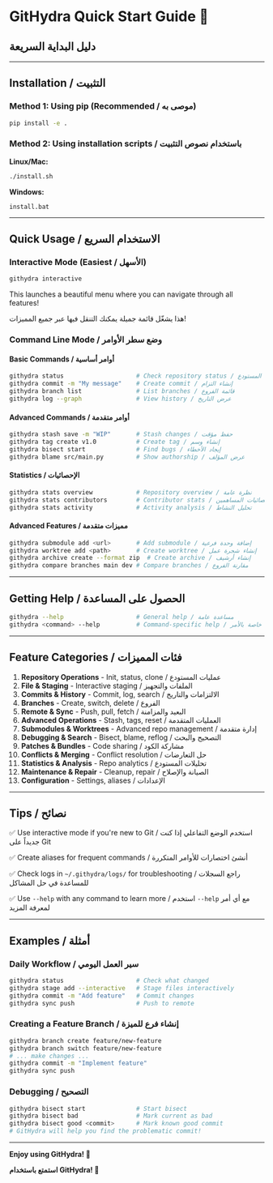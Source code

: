 # GitHydra Quick Start Guide 🚀

## دليل البداية السريعة

---

## Installation / التثبيت

### Method 1: Using pip (Recommended / موصى به)
```bash
pip install -e .
```

### Method 2: Using installation scripts / باستخدام نصوص التثبيت

**Linux/Mac:**
```bash
./install.sh
```

**Windows:**
```batch
install.bat
```

---

## Quick Usage / الاستخدام السريع

### Interactive Mode (Easiest / الأسهل)
```bash
githydra interactive
```
This launches a beautiful menu where you can navigate through all features!

هذا يشغّل قائمة جميلة يمكنك التنقل فيها عبر جميع المميزات!

### Command Line Mode / وضع سطر الأوامر

#### Basic Commands / أوامر أساسية
```bash
githydra status                    # Check repository status / فحص حالة المستودع
githydra commit -m "My message"    # Create commit / إنشاء التزام
githydra branch list               # List branches / قائمة الفروع
githydra log --graph               # View history / عرض التاريخ
```

#### Advanced Commands / أوامر متقدمة
```bash
githydra stash save -m "WIP"       # Stash changes / حفظ مؤقت
githydra tag create v1.0           # Create tag / إنشاء وسم
githydra bisect start              # Find bugs / إيجاد الأخطاء
githydra blame src/main.py         # Show authorship / عرض المؤلف
```

#### Statistics / الإحصائيات
```bash
githydra stats overview            # Repository overview / نظرة عامة
githydra stats contributors        # Contributor stats / إحصائيات المساهمين
githydra stats activity            # Activity analysis / تحليل النشاط
```

#### Advanced Features / مميزات متقدمة
```bash
githydra submodule add <url>       # Add submodule / إضافة وحدة فرعية
githydra worktree add <path>       # Create worktree / إنشاء شجرة عمل
githydra archive create --format zip  # Create archive / إنشاء أرشيف
githydra compare branches main dev # Compare branches / مقارنة الفروع
```

---

## Getting Help / الحصول على المساعدة

```bash
githydra --help                    # General help / مساعدة عامة
githydra <command> --help          # Command-specific help / مساعدة خاصة بالأمر
```

---

## Feature Categories / فئات المميزات

1. **Repository Operations** - Init, status, clone / عمليات المستودع
2. **File & Staging** - Interactive staging / الملفات والتجهيز
3. **Commits & History** - Commit, log, search / الالتزامات والتاريخ
4. **Branches** - Create, switch, delete / الفروع
5. **Remote & Sync** - Push, pull, fetch / البعيد والمزامنة
6. **Advanced Operations** - Stash, tags, reset / العمليات المتقدمة
7. **Submodules & Worktrees** - Advanced repo management / إدارة متقدمة
8. **Debugging & Search** - Bisect, blame, reflog / التصحيح والبحث
9. **Patches & Bundles** - Code sharing / مشاركة الكود
10. **Conflicts & Merging** - Conflict resolution / حل التعارضات
11. **Statistics & Analysis** - Repo analytics / تحليلات المستودع
12. **Maintenance & Repair** - Cleanup, repair / الصيانة والإصلاح
13. **Configuration** - Settings, aliases / الإعدادات

---

## Tips / نصائح

✅ Use interactive mode if you're new to Git / استخدم الوضع التفاعلي إذا كنت جديداً على Git

✅ Create aliases for frequent commands / أنشئ اختصارات للأوامر المتكررة

✅ Check logs in `~/.githydra/logs/` for troubleshooting / راجع السجلات للمساعدة في حل المشاكل

✅ Use `--help` with any command to learn more / استخدم `--help` مع أي أمر لمعرفة المزيد

---

## Examples / أمثلة

### Daily Workflow / سير العمل اليومي
```bash
githydra status                    # Check what changed
githydra stage add --interactive   # Stage files interactively
githydra commit -m "Add feature"   # Commit changes
githydra sync push                 # Push to remote
```

### Creating a Feature Branch / إنشاء فرع للميزة
```bash
githydra branch create feature/new-feature
githydra branch switch feature/new-feature
# ... make changes ...
githydra commit -m "Implement feature"
githydra sync push
```

### Debugging / التصحيح
```bash
githydra bisect start              # Start bisect
githydra bisect bad                # Mark current as bad
githydra bisect good <commit>      # Mark known good commit
# GitHydra will help you find the problematic commit!
```

---

**Enjoy using GitHydra! 🎉**

**استمتع باستخدام GitHydra! 🎉**
